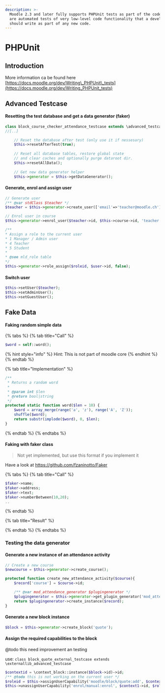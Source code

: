 ```yaml
---
description: >-
  Moodle 2.3 and later fully supports PHPUnit tests as part of the code. These
  are automated tests of very low-level code functionality that a developer
  should write as part of any new code.
---
```


# PHPUnit

## Introduction

More information ca be found here [https://docs.moodle.org/dev/Writing\_PHPUnit\_tests](https://docs.moodle.org/dev/Writing_PHPUnit_tests)

## Advanced Testcase

#### Resetting the test database and get a data generator \(faker\)

```php
class block_course_checker_attendance_testcase extends \advanced_testcase {
//[..]

    // Reset the database after test (only use it if nessesary)
    $this->resetAfterTest(true);
    
    // Reset all database tables, restore global state 
    // and clear caches and optionally purge dataroot dir.
    $this->resetAllData();
    
    // Get new data generator helper
    $this->generator = $this->getDataGenerator();
```

#### Generate, enrol and assign user

```php
// Generate user
/** @var stdClass $teacher */
$teacher = $this->generator->create_user(['email'=>'teacher@moodle.ch']);

// Enrol user in course
$this->generator->enrol_user($teacher->id, $this->course->id, 'teacher', 'manual');

/**
* Assign a role to the current user
* 1 Manager / Admin user
* 4 Teacher
* 5 Student
*
* @see mld_role table
*/
$this->generator->role_assign($roleid, $user->id, false);
```

#### Switch user

```php
$this->setUser($teacher);
$this->setAdminUser();
$this->setGuestUser();
```

## Fake Data

#### Faking random simple data

{% tabs %}
{% tab title="Call" %}
```php
$word = self::word();
```

{% hint style="info" %}
Hint: This is not part of moodle core
{% endhint %}
{% endtab %}

{% tab title="Implementation" %}
```php
/**
 * Returns a random word
 *
 * @param int $len
 * @return bool|string
 */
protected static function word($len = 10) {
    $word = array_merge(range('a', 'z'), range('A', 'Z'));
    shuffle($word);
    return substr(implode($word), 0, $len);
}
```
{% endtab %}
{% endtabs %}

#### Faking with faker class

> Not yet implemented, but use this format if you implement it

Have a look at https://github.com/fzaninotto/Faker

{% tabs %}
{% tab title="Call" %}
```php
$faker->name;
$faker->address;
$faker->text;
$faker->numberBetween(10,20);
..
```
{% endtab %}

{% tab title="Result" %}

{% endtab %}
{% endtabs %}

### Testing the data generator

#### Generate a new instance of an attendance activity

```php
// Create a new course
$newcourse = $this->generator->create_course();

protected function create_new_attendance_activity($course){
    $record['course'] = $course->id;

    /** @var mod_attendance_generator $plugingenerator */
    $plugingenerator = $this->generator->get_plugin_generator('mod_attendance');
    return $plugingenerator->create_instance($record);
}
```

#### Generate a new block instance

```php
$block = $this->generator->create_block('quote');
```

#### Assign the required capabilities to the block

@todo this need improvement an testing

use: `class block_quote_external_testcase extends \externallib_advanced_testcase`

```php
$contextid = \context_block::instance($block->id)->id;
/** @todo this is not working on the current user */
$roleid = $this->assignUserCapability('moodle/block/quote:add', $contextid);
$this->unassignUserCapability('enrol/manual:enrol', $context1->id, $roleid);
```

